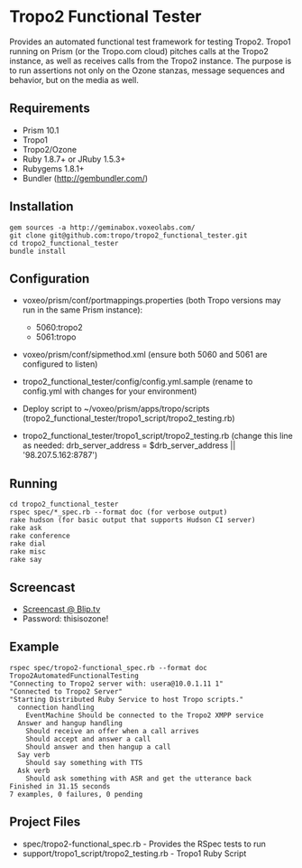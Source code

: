 Tropo2 Functional Tester
========================

Provides an automated functional test framework for testing Tropo2. Tropo1 running on Prism (or the Tropo.com cloud) pitches calls at the Tropo2 instance, as well as receives calls from the Tropo2 instance. The purpose is to run assertions not only on the Ozone stanzas, message sequences and behavior, but on the media as well.

Requirements
------------

* Prism 10.1
* Tropo1
* Tropo2/Ozone
* Ruby 1.8.7+ or JRuby 1.5.3+
* Rubygems 1.8.1+
* Bundler (http://gembundler.com/)

Installation
------------

	gem sources -a http://geminabox.voxeolabs.com/
	git clone git@github.com:tropo/tropo2_functional_tester.git
	cd tropo2_functional_tester
	bundle install

Configuration
-------------

* voxeo/prism/conf/portmappings.properties (both Tropo versions may run in the same Prism instance):

    * 5060:tropo2
    * 5061:tropo

* voxeo/prism/conf/sipmethod.xml (ensure both 5060 and 5061 are configured to listen)
* tropo2_functional_tester/config/config.yml.sample (rename to config.yml with changes for your environment)

* Deploy script to ~/voxeo/prism/apps/tropo/scripts (tropo2_functional_tester/tropo1_script/tropo2_testing.rb)
* tropo2_functional_tester/tropo1_script/tropo2_testing.rb (change this line as needed: drb_server_address = $drb_server_address || '98.207.5.162:8787')

Running
-------

	cd tropo2_functional_tester
	rspec spec/*_spec.rb --format doc (for verbose output)
	rake hudson (for basic output that supports Hudson CI server)
	rake ask
	rake conference
	rake dial
	rake misc
	rake say

Screencast
----------

* [Screencast @ Blip.tv](http://blip.tv/file/5114210)
* Password: thisisozone!

Example
-------

	rspec spec/tropo2-functional_spec.rb --format doc
	Tropo2AutomatedFunctionalTesting
	"Connecting to Tropo2 server with: usera@10.0.1.11 1"
	"Connected to Tropo2 Server"
	"Starting Distributed Ruby Service to host Tropo scripts."
	  connection handling
	    EventMachine Should be connected to the Tropo2 XMPP service
	  Answer and hangup handling
	    Should receive an offer when a call arrives
	    Should accept and answer a call
	    Should answer and then hangup a call
	  Say verb
	    Should say something with TTS
	  Ask verb
	    Should ask something with ASR and get the utterance back
	Finished in 31.15 seconds
	7 examples, 0 failures, 0 pending

Project Files
-------------

* spec/tropo2-functional_spec.rb - Provides the RSpec tests to run
* support/tropo1_script/tropo2_testing.rb - Tropo1 Ruby Script
